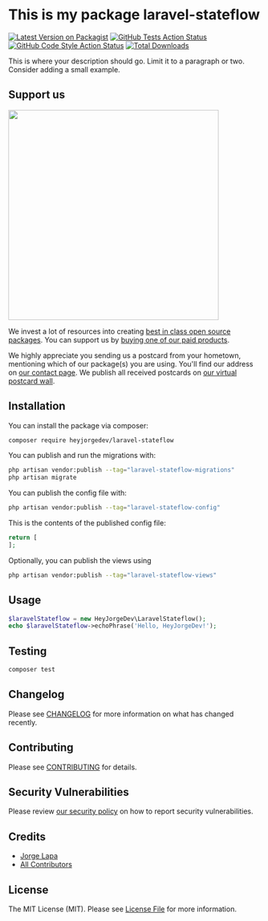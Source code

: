 # This is my package laravel-stateflow

[![Latest Version on Packagist](https://img.shields.io/packagist/v/heyjorgedev/laravel-stateflow.svg?style=flat-square)](https://packagist.org/packages/heyjorgedev/laravel-stateflow)
[![GitHub Tests Action Status](https://img.shields.io/github/actions/workflow/status/heyjorgedev/laravel-stateflow/run-tests.yml?branch=main&label=tests&style=flat-square)](https://github.com/heyjorgedev/laravel-stateflow/actions?query=workflow%3Arun-tests+branch%3Amain)
[![GitHub Code Style Action Status](https://img.shields.io/github/actions/workflow/status/heyjorgedev/laravel-stateflow/fix-php-code-style-issues.yml?branch=main&label=code%20style&style=flat-square)](https://github.com/heyjorgedev/laravel-stateflow/actions?query=workflow%3A"Fix+PHP+code+style+issues"+branch%3Amain)
[![Total Downloads](https://img.shields.io/packagist/dt/heyjorgedev/laravel-stateflow.svg?style=flat-square)](https://packagist.org/packages/heyjorgedev/laravel-stateflow)

This is where your description should go. Limit it to a paragraph or two. Consider adding a small example.

## Support us

[<img src="https://github-ads.s3.eu-central-1.amazonaws.com/laravel-stateflow.jpg?t=1" width="419px" />](https://spatie.be/github-ad-click/laravel-stateflow)

We invest a lot of resources into creating [best in class open source packages](https://spatie.be/open-source). You can support us by [buying one of our paid products](https://spatie.be/open-source/support-us).

We highly appreciate you sending us a postcard from your hometown, mentioning which of our package(s) you are using. You'll find our address on [our contact page](https://spatie.be/about-us). We publish all received postcards on [our virtual postcard wall](https://spatie.be/open-source/postcards).

## Installation

You can install the package via composer:

```bash
composer require heyjorgedev/laravel-stateflow
```

You can publish and run the migrations with:

```bash
php artisan vendor:publish --tag="laravel-stateflow-migrations"
php artisan migrate
```

You can publish the config file with:

```bash
php artisan vendor:publish --tag="laravel-stateflow-config"
```

This is the contents of the published config file:

```php
return [
];
```

Optionally, you can publish the views using

```bash
php artisan vendor:publish --tag="laravel-stateflow-views"
```

## Usage

```php
$laravelStateflow = new HeyJorgeDev\LaravelStateflow();
echo $laravelStateflow->echoPhrase('Hello, HeyJorgeDev!');
```

## Testing

```bash
composer test
```

## Changelog

Please see [CHANGELOG](CHANGELOG.md) for more information on what has changed recently.

## Contributing

Please see [CONTRIBUTING](CONTRIBUTING.md) for details.

## Security Vulnerabilities

Please review [our security policy](../../security/policy) on how to report security vulnerabilities.

## Credits

- [Jorge Lapa](https://github.com/heyjorgedev)
- [All Contributors](../../contributors)

## License

The MIT License (MIT). Please see [License File](LICENSE.md) for more information.
